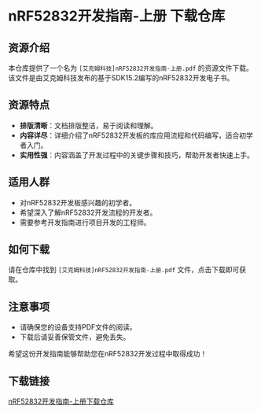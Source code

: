 # nRF52832开发指南-上册 下载仓库

## 资源介绍

本仓库提供了一个名为 `[艾克姆科技]nRF52832开发指南-上册.pdf` 的资源文件下载。该文件是由艾克姆科技发布的基于SDK15.2编写的nRF52832开发电子书。

## 资源特点

- **排版清晰**：文档排版整洁，易于阅读和理解。
- **内容详尽**：详细介绍了nRF52832开发板的库应用流程和代码编写，适合初学者入门。
- **实用性强**：内容涵盖了开发过程中的关键步骤和技巧，帮助开发者快速上手。

## 适用人群

- 对nRF52832开发板感兴趣的初学者。
- 希望深入了解nRF52832开发流程的开发者。
- 需要参考开发指南进行项目开发的工程师。

## 如何下载

请在仓库中找到 `[艾克姆科技]nRF52832开发指南-上册.pdf` 文件，点击下载即可获取。

## 注意事项

- 请确保您的设备支持PDF文件的阅读。
- 下载后请妥善保管文件，避免丢失。

希望这份开发指南能够帮助您在nRF52832开发过程中取得成功！

## 下载链接

[nRF52832开发指南-上册下载仓库](https://pan.quark.cn/s/d68da9ab932f)